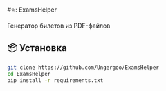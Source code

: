 #⭐: ExamsHelper

Генератор билетов из PDF-файлов

## 📦 Установка
```bash
git clone https://github.com/Ungergoo/ExamsHelper
cd ExamsHelper
pip install -r requirements.txt
